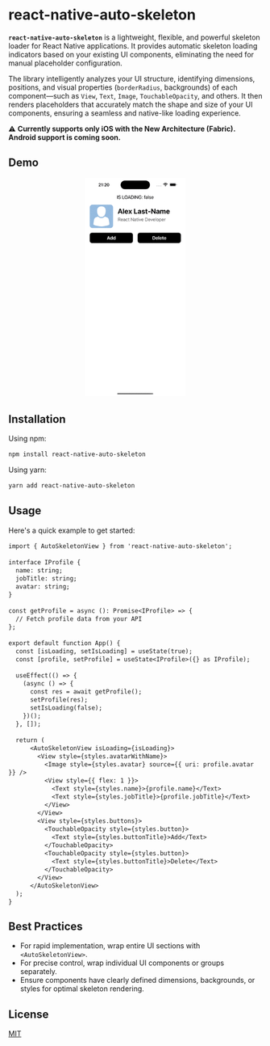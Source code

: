 # react-native-auto-skeleton

**`react-native-auto-skeleton`** is a lightweight, flexible, and powerful skeleton loader for React Native applications. It provides automatic skeleton loading indicators based on your existing UI components, eliminating the need for manual placeholder configuration.

The library intelligently analyzes your UI structure, identifying dimensions, positions, and visual properties (`borderRadius`, backgrounds) of each component—such as `View`, `Text`, `Image`, `TouchableOpacity`, and others. It then renders placeholders that accurately match the shape and size of your UI components, ensuring a seamless and native-like loading experience.

⚠️ **Currently supports only iOS with the New Architecture (Fabric). Android support is coming soon.**

## Demo
<p align="center">
<img src="./assets/demo.gif" width="200" alt="react-native-auto-skeleton demo" />
</p>

## Installation

Using npm:
```bash
npm install react-native-auto-skeleton
```

Using yarn:
```bash
yarn add react-native-auto-skeleton
```

## Usage

Here's a quick example to get started:

```tsx
import { AutoSkeletonView } from 'react-native-auto-skeleton';

interface IProfile {
  name: string;
  jobTitle: string;
  avatar: string;
}

const getProfile = async (): Promise<IProfile> => {
  // Fetch profile data from your API
};

export default function App() {
  const [isLoading, setIsLoading] = useState(true);
  const [profile, setProfile] = useState<IProfile>({} as IProfile);

  useEffect(() => {
    (async () => {
      const res = await getProfile();
      setProfile(res);
      setIsLoading(false);
    })();
  }, []);

  return (
      <AutoSkeletonView isLoading={isLoading}>
        <View style={styles.avatarWithName}>
          <Image style={styles.avatar} source={{ uri: profile.avatar }} />
          <View style={{ flex: 1 }}>
            <Text style={styles.name}>{profile.name}</Text>
            <Text style={styles.jobTitle}>{profile.jobTitle}</Text>
          </View>
        </View>
        <View style={styles.buttons}>
          <TouchableOpacity style={styles.button}>
            <Text style={styles.buttonTitle}>Add</Text>
          </TouchableOpacity>
          <TouchableOpacity style={styles.button}>
            <Text style={styles.buttonTitle}>Delete</Text>
          </TouchableOpacity>
        </View>
      </AutoSkeletonView>
  );
}
```

## Best Practices

- For rapid implementation, wrap entire UI sections with `<AutoSkeletonView>`.
- For precise control, wrap individual UI components or groups separately.
- Ensure components have clearly defined dimensions, backgrounds, or styles for optimal skeleton rendering.

## License

[MIT](LICENSE)
